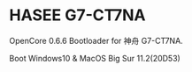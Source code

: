 # HASEE G7-CT7NA
OpenCore 0.6.6 Bootloader for 神舟 G7-CT7NA.

Boot Windows10 & MacOS Big Sur 11.2(20D53)
